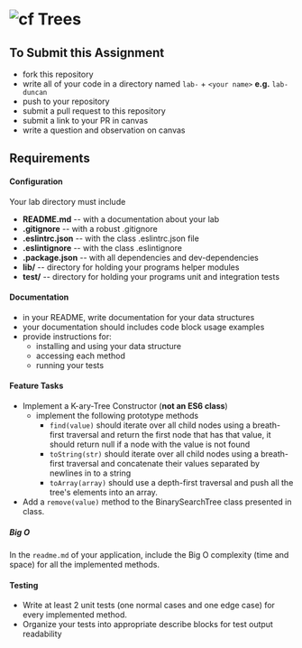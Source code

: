 ![cf](http://i.imgur.com/7v5ASc8.png) Trees
====

## To Submit this Assignment
  * fork this repository
  * write all of your code in a directory named `lab-` + `<your name>` **e.g.** `lab-duncan`
  * push to your repository
  * submit a pull request to this repository
  * submit a link to your PR in canvas
  * write a question and observation on canvas

## Requirements  
#### Configuration  
  <!-- list of files, configurations, tools, etc that are required -->
  Your lab directory must include  
  * **README.md** -- with a documentation about your lab
  * **.gitignore** -- with a robust .gitignore
  * **.eslintrc.json** -- with the class .eslintrc.json file
  * **.eslintignore** -- with the class .eslintignore
  * **.package.json** -- with all dependencies and dev-dependencies
  * **lib/** -- directory for holding your programs helper modules
  * **test/** -- directory for holding your programs unit and integration tests


####  Documentation  
  * in your README, write documentation for your data structures
  * your documentation should includes code block usage examples
  * provide instructions for:
    * installing and using your data structure
    * accessing each method
    * running your tests

#### Feature Tasks  
* Implement a K-ary-Tree Constructor (__not an ES6 class__)
  * implement the following prototype methods
    * `find(value)` should iterate over all child nodes using a breath-first traversal and return the first node that has that value, it should return null if a node with the value is not found
    * `toString(str)` should iterate over all child nodes using a breath-first traversal and concatenate their values separated by newlines in to a string
    * `toArray(array)` should use a depth-first traversal and push all the tree's elements into an array.
* Add a `remove(value)` method to the BinarySearchTree class presented in class. 
  
##### Big O
  In the `readme.md` of your application, include the Big O complexity (time and space) for all the implemented methods.


#### Testing  
  * Write at least 2 unit tests (one normal cases and one edge case) for every implemented method.
  * Organize your tests into appropriate describe blocks for test output readability
